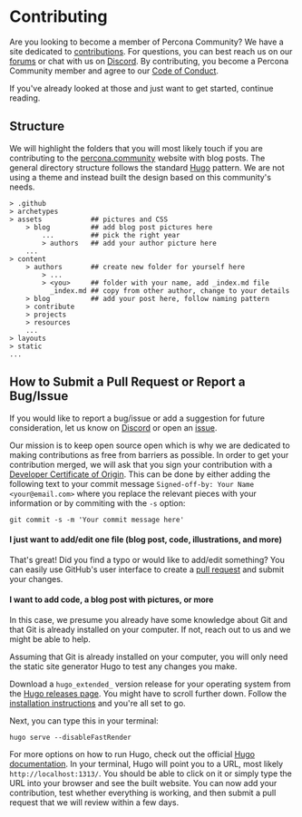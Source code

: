 # Contributing

Are you looking to become a member of Percona Community? We have a site dedicated to [contributions](https://percona.community/contribute). For questions, you can best reach us on our [forums](https://forums.percona.com) or chat with us on [Discord](http://per.co.na/discord). By contributing, you become a Percona Community member and agree to our [Code of Conduct](content/contribute/coc.md).

If you've already looked at those and just want to get started, continue reading.

## Structure

We will highlight the folders that you will most likely touch if you are contributing to the [percona.community](https://percona.community) website with blog posts. The general directory structure follows the standard [Hugo](https://gohugo.io/) pattern. We are not using a theme and instead built the design based on this community's needs.

```
> .github
> archetypes
> assets            ## pictures and CSS
    > blog          ## add blog post pictures here
        ...         ## pick the right year
        > authors   ## add your author picture here
    ...
> content
    > authors       ## create new folder for yourself here
        > ...
        > <you>     ## folder with your name, add _index.md file
          _index.md ## copy from other author, change to your details
    > blog          ## add your post here, follow naming pattern
    > contribute
    > projects
    > resources
    ...
> layouts
> static
...
```

## How to Submit a Pull Request or Report a Bug/Issue

If you would like to report a bug/issue or add a suggestion for future consideration, let us know on [Discord](https://discord.gg/mQEyGPkNbR) or open an [issue](https://github.com/percona/community/issues).

Our mission is to keep open source open which is why we are dedicated to making contributions as free from barriers as possible. In order to get your contribution merged, we will ask that you sign your contribution with a [Developer Certificate of Origin](https://developercertificate.org/). This can be done by either adding the following text to your commit message `Signed-off-by: Your Name <your@email.com>` where you replace the relevant pieces with your information or by commiting with the `-s` option:

```git commit -s -m 'Your commit message here'```

#### I just want to add/edit one file (blog post, code, illustrations, and more)

That's great! Did you find a typo or would like to add/edit something? You can easily use GitHub's user interface to create a [pull request](https://docs.github.com/en/github/collaborating-with-issues-and-pull-requests/creating-a-pull-request) and submit your changes.

#### I want to add code, a blog post with pictures, or more

In this case, we presume you already have some knowledge about Git and that Git is already installed on your computer. If not, reach out to us and we might be able to help.

Assuming that Git is already installed on your computer, you will only need the static site generator Hugo to test any changes you make.

Download a `hugo_extended_` version release for your operating system from the [Hugo releases page](https://github.com/gohugoio/hugo/releases). You might have to scroll further down. Follow the [installation instructions](https://gohugo.io/getting-started/installing/) and you're all set to go.

Next, you can type this in your terminal:

```
hugo serve --disableFastRender
```

For more options on how to run Hugo, check out the official [Hugo documentation](https://gohugo.io/commands/hugo_server/). In your terminal, Hugo will point you to a URL, most likely `http://localhost:1313/`. You should be able to click on it or simply type the URL into your browser and see the built website. You can now add your contribution, test whether everything is working, and then submit a pull request that we will review within a few days.